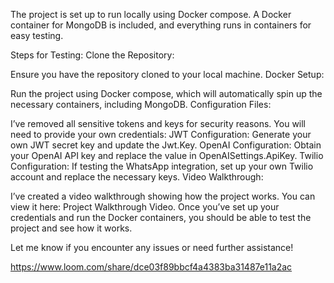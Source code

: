 The project is set up to run locally using Docker compose. A Docker container for MongoDB is included, and everything runs in containers for easy testing.

Steps for Testing:
Clone the Repository:

Ensure you have the repository cloned to your local machine.
Docker Setup:

Run the project using Docker compose, which will automatically spin up the necessary containers, including MongoDB.
Configuration Files:

I’ve removed all sensitive tokens and keys for security reasons. You will need to provide your own credentials:
JWT Configuration: Generate your own JWT secret key and update the Jwt.Key.
OpenAI Configuration: Obtain your OpenAI API key and replace the value in OpenAISettings.ApiKey.
Twilio Configuration: If testing the WhatsApp integration, set up your own Twilio account and replace the necessary keys.
Video Walkthrough:

I’ve created a video walkthrough showing how the project works. You can view it here: Project Walkthrough Video.
Once you’ve set up your credentials and run the Docker containers, you should be able to test the project and see how it works.

Let me know if you encounter any issues or need further assistance!

https://www.loom.com/share/dce03f89bbcf4a4383ba31487e11a2ac
